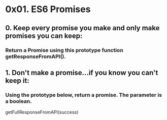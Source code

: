 # 0x01. ES6 Promises

## 0. Keep every promise you make and only make promises you can keep:
### Return a Promise using this prototype function getResponseFromAPI().

## 1. Don't make a promise...if you know you can't keep it:
### Using the prototype below, return a promise. The parameter is a boolean.
getFullResponseFromAPI(success)
